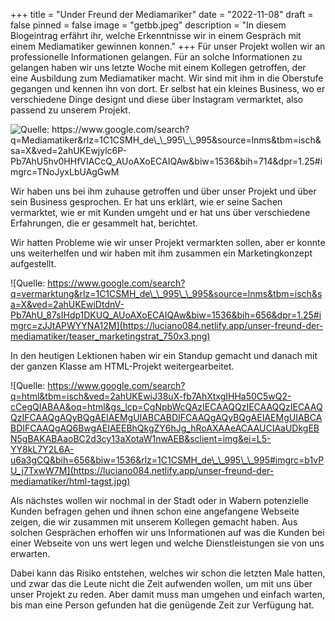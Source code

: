 +++
title = "Under Freund der Mediamariker"
date = "2022-11-08"
draft = false
pinned = false
image = "getbb.jpeg"
description = "In diesem Blogeintrag erfährt ihr, welche Erkenntnisse wir in einem Gespräch mit einem Mediamatiker gewinnen konnen."
+++
Für unser Projekt wollen wir an professionelle Informationen gelangen. Für an solche Informationen zu gelangen haben wir uns letzte Woche mit einem Kollegen getroffen, der eine Ausbildung zum Mediamatiker macht. Wir sind mit ihm in die Oberstufe gegangen und kennen ihn von dort. Er selbst hat ein kleines Business, wo er verschiedene Dinge designt und diese über Instagram vermarktet, also passend zu unserem Projekt.

![Quelle: https://www.google.com/search?q=Mediamatiker&rlz=1C1CSMH_de\_\_995\_\_995&source=lnms&tbm=isch&sa=X&ved=2ahUKEwjylc6P-Pb7AhU5hv0HHfVIACcQ_AUoAXoECAIQAw&biw=1536&bih=714&dpr=1.25#imgrc=TNoJyxLbUAgGwM ](https://luciano084.netlify.app/unser-freund-der-mediamatiker/getbb-1-.jpeg)

Wir haben uns bei ihm zuhause getroffen und über unser Projekt und über sein Business gesprochen. Er hat uns erklärt, wie er seine Sachen vermarktet, wie er mit Kunden umgeht und er hat uns über verschiedene Erfahrungen, die er gesammelt hat, berichtet.

Wir hatten Probleme wie wir unser Projekt vermarkten sollen, aber er konnte uns weiterhelfen und wir haben mit ihm zusammen ein Marketingkonzept aufgestellt.

![Quelle: https://www.google.com/search?q=vermarktung&rlz=1C1CSMH_de\_\_995\_\_995&source=lnms&tbm=isch&sa=X&ved=2ahUKEwiDtdnV-Pb7AhU_87sIHdp1DKUQ_AUoAXoECAIQAw&biw=1536&bih=656&dpr=1.25#imgrc=zJJtAPWYYNA12M](https://luciano084.netlify.app/unser-freund-der-mediamatiker/teaser_marketingstrat_750x3.png)

In den heutigen Lektionen haben wir ein Standup gemacht und danach mit der ganzen Klasse am HTML-Projekt weitergearbeitet.

![Quelle: https://www.google.com/search?q=html&tbm=isch&ved=2ahUKEwiJ38uX-fb7AhXtxgIHHa50C5wQ2-cCegQIABAA&oq=html&gs_lcp=CgNpbWcQAzIECAAQQzIECAAQQzIECAAQQzIFCAAQgAQyBQgAEIAEMgUIABCABDIFCAAQgAQyBQgAEIAEMgUIABCABDIFCAAQgAQ6BwgAEIAEEBhQkgZY6hJg_hRoAXAAeACAAUCIAaUDkgEBN5gBAKABAaoBC2d3cy13aXotaW1nwAEB&sclient=img&ei=L5-YY8kL7Y2L6A-u6a3gCQ&bih=656&biw=1536&rlz=1C1CSMH_de\_\_995\_\_995#imgrc=b1vPU_j7TxwW7M](https://luciano084.netlify.app/unser-freund-der-mediamatiker/html-tagst.jpg)

Als nächstes wollen wir nochmal in der Stadt oder in Wabern potenzielle Kunden befragen gehen und ihnen schon eine angefangene Webseite zeigen, die wir zusammen mit unserem Kollegen gemacht haben. Aus solchen Gesprächen erhoffen wir uns Informationen auf was die Kunden bei einer Webseite von uns wert legen und welche Dienstleistungen sie von uns erwarten.

Dabei kann das Risiko entstehen, welches wir schon die letzten Male hatten, und zwar das die Leute nicht die Zeit aufwenden wollen, um mit uns über unser Projekt zu reden. Aber damit muss man umgehen und einfach warten, bis man eine Person gefunden hat die genügende Zeit zur Verfügung hat.